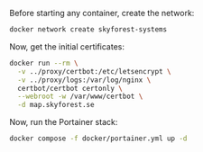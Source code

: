 Before starting any container, create the network:

```bash
docker network create skyforest-systems
```

Now, get the initial certificates:

```bash
docker run --rm \
  -v ../proxy/certbot:/etc/letsencrypt \
  -v ../proxy/logs:/var/log/nginx \
  certbot/certbot certonly \
  --webroot -w /var/www/certbot \
  -d map.skyforest.se
```

Now, run the Portainer stack:
```bash
docker compose -f docker/portainer.yml up -d
```
